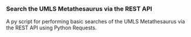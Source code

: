 ### Search the UMLS Metathesaurus via the REST API

A py script for performing basic searches of the UMLS Metathesaurus via the REST API using Python Requests.

